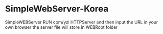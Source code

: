 # SimpleWebServer-Korea
SimpleWEBServer
RUN com/yzl HTTPServer 
and then input the URL in your own browser
the server file will store in WEBRoot folder
